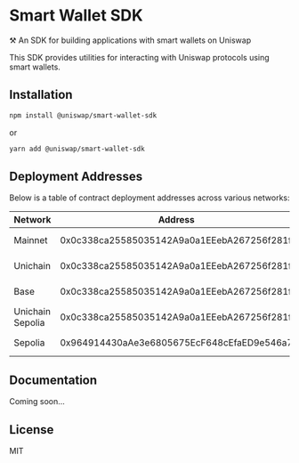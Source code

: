 # Smart Wallet SDK

⚒️ An SDK for building applications with smart wallets on Uniswap

This SDK provides utilities for interacting with Uniswap protocols using smart wallets.

## Installation

```bash
npm install @uniswap/smart-wallet-sdk
```

or

```bash
yarn add @uniswap/smart-wallet-sdk
```

## Deployment Addresses

Below is a table of contract deployment addresses across various networks:

| Network | Address | Commit Hash | Version |
|---------|---------|------------|---------|
| Mainnet | 0x0c338ca25585035142A9a0a1EEebA267256f281f | 4925a8fecf283845a8444b88eefc13cadca0c9a9 | v0.2.1-audit.2 |
| Unichain | 0x0c338ca25585035142A9a0a1EEebA267256f281f | 4925a8fecf283845a8444b88eefc13cadca0c9a9 | v0.2.1-audit.2 |
| Base | 0x0c338ca25585035142A9a0a1EEebA267256f281f | 4925a8fecf283845a8444b88eefc13cadca0c9a9 | v0.2.1-audit.2 |
| Unichain Sepolia | 0x0c338ca25585035142A9a0a1EEebA267256f281f | 4925a8fecf283845a8444b88eefc13cadca0c9a9 | v0.2.1-audit.2 |
| Sepolia | 0x964914430aAe3e6805675EcF648cEfaED9e546a7 | 4925a8fecf283845a8444b88eefc13cadca0c9a9 | v0.2.1-audit.2 |

## Documentation

Coming soon...

## License

MIT
